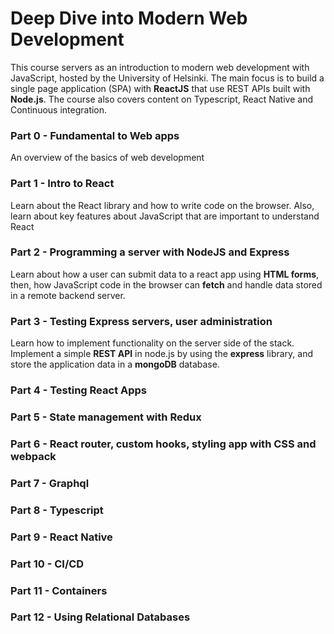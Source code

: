 # Deep Dive into Modern Web Development

This course servers as an introduction to modern web development with JavaScript, hosted by the University of Helsinki. The main focus is to build a single page application (SPA) with **ReactJS** that use REST APIs built with **Node.js**. The course also covers content on Typescript, React Native and Continuous integration. 

### Part 0 - Fundamental to Web apps 
An overview of the basics of web development

### Part 1 - Intro to React 
Learn about the React library and how to write code on the browser. Also, learn about key features about JavaScript that are important to understand React 

### Part 2 - Programming a server with NodeJS and Express
Learn about how a user can submit data to a react app using **HTML forms**, then, how JavaScript code in the browser can **fetch** and handle data stored in a remote backend server. 

### Part 3 - Testing Express servers, user administration 
Learn how to implement functionality on the server side of the stack. Implement a simple **REST API** in node.js by using the **express** library, and store the application data in a **mongoDB** database. 

### Part 4 - Testing React Apps 

### Part 5 - State management with Redux

### Part 6 - React router, custom hooks, styling app with CSS and webpack 

### Part 7 - Graphql

### Part 8 - Typescript

### Part 9 - React Native

### Part 10 - CI/CD

### Part 11 - Containers 

### Part 12 - Using Relational Databases 
